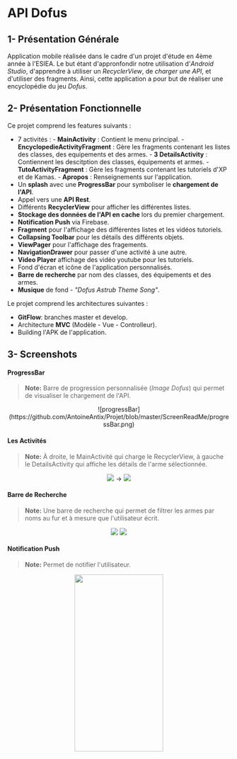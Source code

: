 # API Dofus

## 1- Présentation Générale 

Application mobile réalisée dans le cadre d'un projet d'étude en 4ème année à l'ESIEA. Le but étant d'appronfondir notre utilisation d'*Android Studio*, d'apprendre à utiliser un *RecyclerView*, de *charger une API*, et d'utiliser des fragments. Ainsi, cette application a pour but de réaliser une encyclopédie du jeu *Dofus*. 

## 2- Présentation Fonctionnelle

Ce projet comprend les features suivants : 

 - 7 activités : 
			 - **MainActivity** : Contient le menu principal.
			 - **EncyclopedieActivityFragment** : Gère les fragments contenant les listes des classes, des 								equipements et des armes.
			 - **3 DetailsActivity** : Contiennent les descitption des classes, équipements et armes. 
			 - **TutoActivityFragment** : Gère les fragments contenant les tutoriels d'XP et de Kamas.
			 - **Apropos** : Renseignements sur l'application.
 - Un **splash** avec une **ProgressBar** pour symboliser le **chargement de l'API**. 
 - Appel vers une **API Rest**. 
 - Différents **RecyclerView** pour afficher les différentes listes. 
 - **Stockage des données de l'API en cache** lors du premier chargement.
 - **Notification Push** via Firebase. 
 - **Fragment** pour l'affichage des différentes listes et les vidéos tutoriels.
 - **Collapsing Toolbar** pour les détails des différents objets.
 - **ViewPager** pour l'affichage des fragements. 
 - **NavigationDrawer** pour passer d'une activité à une autre.
 - **Video Player** affichage des vidéo youtube pour les tutoriels.
 - Fond d'écran et icône de l'application personnalisés.
 - **Barre de recherche** par nom des classes, des équipements et des armes.
 - **Musique** de fond - *"Dofus Astrub Theme Song"*.

Le projet comprend les architectures suivantes : 

 - **GitFlow**: branches master et develop.
 - Architecture **MVC** (Modèle - Vue - Controlleur).
 - Building l'APK de l'application.


## 3- Screenshots 

#### ProgressBar

> **Note:** Barre de progression personnalisée (*Image Dofus*) qui permet de visualiser le chargement de l'API.
<p align="center">
![progressBar](https://github.com/AntoineAntix/Projet/blob/master/ScreenReadMe/progressBar.png)
</p>

#### Les Activités 

> **Note:** À droite, le MainActivité qui charge le RecyclerView, à gauche le DetailsActivity qui affiche les détails de l'arme sélectionnée. 

<p align="center">
<img src="https://image.noelshack.com/fichiers/2019/14/3/1554284418-56531102-402490370549958-1066424011476434944-n-min.png">
-> 
<img src="https://image.noelshack.com/fichiers/2019/14/3/1554284418-55759977-581031015640449-922973340740616192-n-min.png">
</p>

#### Barre de Recherche 

 > **Note:** Une barre de recherche qui permet de filtrer les armes par noms au fur et à mesure que l'utilisateur écrit. 
<p align="center">
<img src="https://image.noelshack.com/fichiers/2019/14/3/1554284418-56504204-324774531556742-5290224725878898688-n-min.png">
<img src="https://image.noelshack.com/fichiers/2019/14/3/1554284418-56330951-1628391143930101-3691094937132072960-n-min.png">
</p>

#### Notification Push

> **Note:** Permet de notifier l'utilisateur.

<p align="center">
<img width="200" height="400" src="https://image.noelshack.com/fichiers/2019/14/3/1554300285-55908435-352030422102876-5397388128463880192-n.png">
</p>
